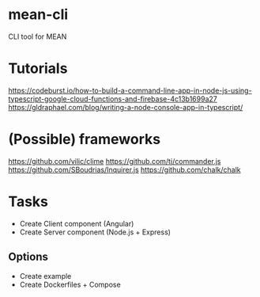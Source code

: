 # mean-cli
CLI tool for MEAN


# Tutorials
https://codeburst.io/how-to-build-a-command-line-app-in-node-js-using-typescript-google-cloud-functions-and-firebase-4c13b1699a27
https://gldraphael.com/blog/writing-a-node-console-app-in-typescript/

# (Possible) frameworks
https://github.com/vilic/clime
https://github.com/tj/commander.js
https://github.com/SBoudrias/Inquirer.js
https://github.com/chalk/chalk

# Tasks
- Create Client component (Angular)
- Create Server component (Node.js + Express)

## Options
- Create example
- Create Dockerfiles + Compose
